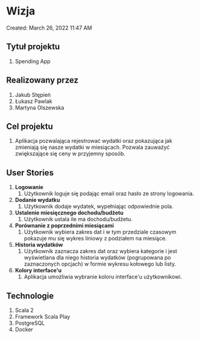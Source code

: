 # Wizja

Created: March 26, 2022 11:47 AM

## **Tytuł projektu**

1. Spending App

## **Realizowany przez**

1. Jakub Stępień
2. Łukasz Pawlak
3. Martyna Olszewska

## **Cel projektu**

1. Aplikacja pozwalająca rejestrować wydatki oraz pokazująca jak zmieniają się nasze wydatki w miesiącach. Pozwala zauważyć zwiększające się ceny w przyjemny sposób.

## **User Stories**

1. **Logowanie**
    1. Użytkownik loguje się podając email oraz hasło ze strony logowania.
2. **Dodanie wydatku**
    1. Użytkownik dodaje wydatek, wypełniając odpowiednie pola.
3. **Ustalenie miesięcznego dochodu/budżetu**
    1. Użytkownik ustala ile ma dochodu/budżetu.
4. **Porównanie z poprzednimi miesiącami**
    1. Użytkownik wybiera zakres dat i w tym przedziale czasowym pokazuje mu się wykres liniowy z podziałem na miesiące.
5. **Historia wydatków**
    1. Użytkownik zaznacza zakres dat oraz wybiera kategorie i jest wyświetlana dla niego historia wydatków (pogrupowana po zaznaczonych opcjach) w formie wykresu kołowego lub listy.
6. **Kolory interface'u**
    1. Aplikacja umożliwia wybranie koloru interface'u użytkownikowi.

## **Technologie**

1. Scala 2
2. Framework Scala Play
3. PostgreSQL
4. Docker

